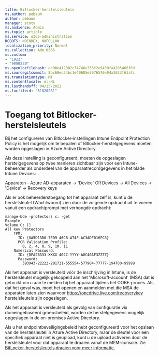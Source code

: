 ```yaml
---
title: Bitlocker-herstelsleutels
ms.author: pebaum
author: pebaum
manager: scotv
ms.audience: Admin
ms.topic: article
ms.service: o365-administration
ROBOTS: NOINDEX, NOFOLLOW
localization_priority: Normal
ms.collection: Adm_O365
ms.custom:
- "1922"
- "9000220"
ms.openlocfilehash: ec90e412302c74748e253f2e5430fa4205466f0d
ms.sourcegitcommit: 8bc60ec34bc1e40685e3976576e04a2623f63a7c
ms.translationtype: MT
ms.contentlocale: nl-NL
ms.lasthandoff: 04/15/2021
ms.locfileid: "51820281"
---
```

# <a name="accessing-bitlocker-recovery-keys"></a>Toegang tot Bitlocker-herstelsleutels

Bij het configureren van Bitlocker-instellingen Intune Endpoint Protection Policy is het mogelijk om te bepalen of Bitlocker-herstelgegevens moeten worden opgeslagen in Azure Active Directory.

Als deze instelling is geconfigureerd, moeten de opgeslagen herstelgegevens op twee manieren zichtbaar zijn voor een Intune-beheerder als onderdeel van de apparaatrecordgegevens in het blade Intune Devices:

Apparaten - Azure AD-apparaten -> 'Device' OR Devices -> All Devices -> 'Device' -> Recovery keys

Als er ook beheerderstoegang tot het apparaat zelf is, kunt u de herstelsleutel (Wachtwoord) zien door de volgende opdracht uit te voeren vanuit een opdrachtprompt met verhoogde opdracht:

```
manage-bde -protectors c: -get
Example
Volume C: []
All Key Protectors
    TPM:
      ID: {8A5D13D6-7ED9-46C8-A74F-AC3ADF016EC8}
      PCR Validation Profile:
        0, 2, 4, 8, 9, 10, 11
    Numerical Password:
      ID: {DFA26333-XXXX-402C-YYYY-A8C40AF3ZZZZ}
      Password:
        393943-22222-281721-555554-577984-77777-194700-99999
```
Als het apparaat is versleuteld vóór de inschrijving in Intune, is de herstelsleutel mogelijk gekoppeld aan het 'Microsoft-account' (MSA) dat is gebruikt om u aan te melden bij het apparaat tijdens het OOBE-proces. Als dat het geval was, moet het openen en aanmelden met die MSA de apparaten laten zien waarvoor  https://onedrive.live.com/recoverykey herstelsleutels zijn opgeslagen.
 
Als het apparaat is versleuteld als gevolg van configuratie via domeingebaseerd groepsbeleid, worden de herstelgegevens mogelijk opgeslagen in de on-premises Active Directory.

Als u het endpointbeveiligingsbeleid hebt geconfigureerd voor het opslaan van de herstelsleutel in Azure Active Directory, maar de sleutel voor een specifiek apparaat niet is geüpload, kunt u de upload activeren door de herstelsleutel voor dat apparaat te draaien vanaf de MEM-console. Zie [BitLocker-herstelsleutels draaien voor meer informatie.](https://docs.microsoft.com/mem/intune/protect/encrypt-devices#view-details-for-recovery-keys)

